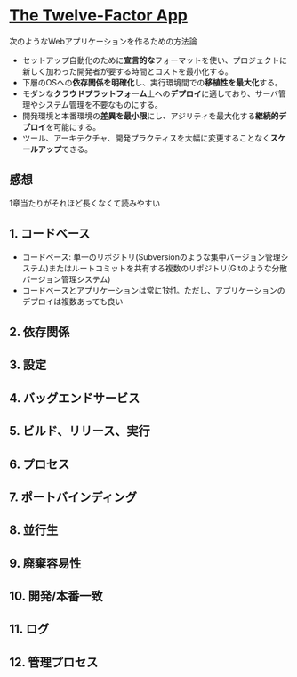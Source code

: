 # [The Twelve-Factor App](https://12factor.net/ja/)

次のようなWebアプリケーションを作るための方法論
- セットアップ自動化のために**宣言的な**フォーマットを使い、プロジェクトに新しく加わった開発者が要する時間とコストを最小化する。
- 下層のOSへの**依存関係を明確化**し、実行環境間での**移植性を最大化**する。
- モダンな**クラウドプラットフォーム**上への**デプロイ**に適しており、サーバ管理やシステム管理を不要なものにする。
- 開発環境と本番環境の**差異を最小限**にし、アジリティを最大化する**継続的デプロイ**を可能にする。
- ツール、アーキテクチャ、開発プラクティスを大幅に変更することなく**スケールアップ**できる。

## 感想
1章当たりがそれほど長くなくて読みやすい  

## 1. コードベース
- コードベース: 単一のリポジトリ(Subversionのような集中バージョン管理システム)またはルートコミットを共有する複数のリポジトリ(Gitのような分散バージョン管理システム)  
- コードベースとアプリケーションは常に1対1。ただし、アプリケーションのデプロイは複数あっても良い

## 2. 依存関係

## 3. 設定
## 4. バッグエンドサービス
## 5. ビルド、リリース、実行
## 6. プロセス
## 7. ポートバインディング
## 8. 並行生
## 9. 廃棄容易性
## 10. 開発/本番一致
## 11. ログ
## 12. 管理プロセス
